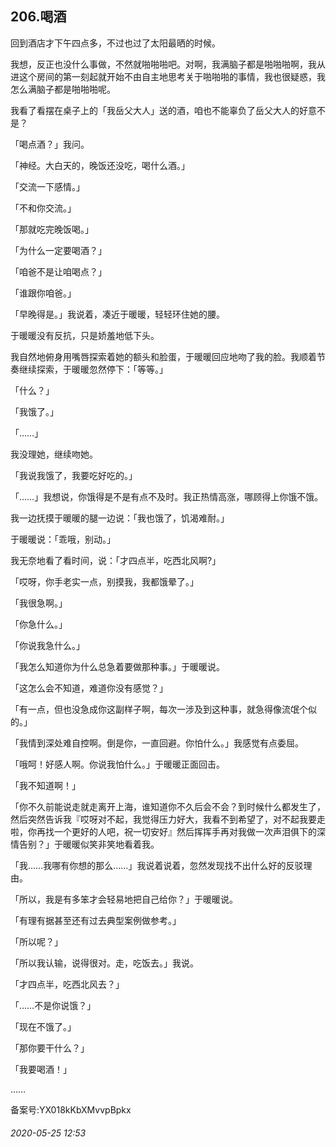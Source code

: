 ## 206.喝酒
回到酒店才下午四点多，不过也过了太阳最晒的时候。


我想，反正也没什么事做，不然就啪啪啪吧。对啊，我满脑子都是啪啪啪啊，我从进这个房间的第一刻起就开始不由自主地思考关于啪啪啪的事情，我也很疑惑，我怎么满脑子都是啪啪啪呢。


我看了看摆在桌子上的「我岳父大人」送的酒，咱也不能辜负了岳父大人的好意不是？


「喝点酒？」我问。


「神经。大白天的，晚饭还没吃，喝什么酒。」


「交流一下感情。」


「不和你交流。」


「那就吃完晚饭喝。」


「为什么一定要喝酒？」


「咱爸不是让咱喝点？」


「谁跟你咱爸。」


「早晚得是。」我说着，凑近于暖暖，轻轻环住她的腰。


于暖暖没有反抗，只是娇羞地低下头。


我自然地俯身用嘴唇探索着她的额头和脸蛋，于暖暖回应地吻了我的脸。我顺着节奏继续探索，于暖暖忽然停下：「等等。」


「什么？」


「我饿了。」


「……」


我没理她，继续吻她。


「我说我饿了，我要吃好吃的。」


「……」我想说，你饿得是不是有点不及时。我正热情高涨，哪顾得上你饿不饿。


我一边抚摸于暖暖的腿一边说：「我也饿了，饥渴难耐。」


于暖暖说：「乖哦，别动。」


我无奈地看了看时间，说：「才四点半，吃西北风啊?」


「哎呀，你手老实一点，别摸我，我都饿晕了。」


「我很急啊。」


「你急什么。」


「你说我急什么。」


「我怎么知道你为什么总急着要做那种事。」于暖暖说。


「这怎么会不知道，难道你没有感觉？」


「有一点，但也没急成你这副样子啊，每次一涉及到这种事，就急得像流氓个似的。」


「我情到深处难自控啊。倒是你，一直回避。你怕什么。」我感觉有点委屈。


「哦呵！好感人啊。你说我怕什么。」于暖暖正面回击。


「我不知道啊！」


「你不久前能说走就走离开上海，谁知道你不久后会不会？到时候什么都发生了，然后突然告诉我『哎呀对不起，我觉得压力好大，我看不到希望了，对不起我要走啦，你再找一个更好的人吧，祝一切安好』然后挥挥手再对我做一次声泪俱下的深情告别？」于暖暖似笑非笑地看着我。


「我……我哪有你想的那么……」我说着说着，忽然发现找不出什么好的反驳理由。


「所以，我是有多笨才会轻易地把自己给你？」于暖暖说。


「有理有据甚至还有过去典型案例做参考。」


「所以呢？」


「所以我认输，说得很对。走，吃饭去。」我说。


「才四点半，吃西北风去？」


「……不是你说饿？」


「现在不饿了。」


「那你要干什么？」


「我要喝酒！」


……


备案号:YX018kKbXMvvpBpkx


###### 2020-05-25 12:53
